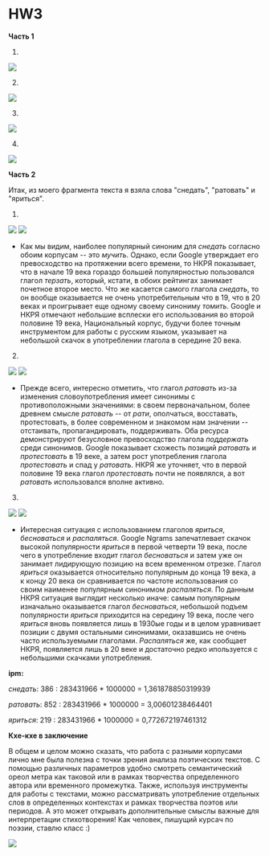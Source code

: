 # HW3

**Часть 1**

1)
![](Снимок1.PNG)

2)
![](Снимок.PNG)

3)
![](Снимок2.PNG)

4)
![](Снимок3.PNG)

**Часть 2**

Итак, из моего фрагмента текста я взяла слова "снедать", "ратовать" и "яриться".

1)

![](снедать_нкря.png)
![](снедать_google.png)
* Как мы видим, наиболее популярный синоним для *снедать* согласно обоим корпусам -- это *мучить*. Однако, если Google утверждает его превосходство на протяжении всего времени, то НКРЯ показывает, что в начале 19 века гораздо большей популярностью пользовался глагол *терзать*, который, кстати, в обоих рейтингах занимает почетное второе место. Что же касается самого глагола *снедать*, то он вообще оказывается не очень употребительным что в 19, что в 20 веках и проигрывает еще одному своему синониму *томить*. Google и НКРЯ отмечают небольшие всплески его использования во второй половине 19 века, Национальный корпус, будучи более точным инструментом для работы с русским языком, указывает на небольшой скачок в употреблении глагола в середине 20 века.

2)

![](ратовать_нкря.png)
![](ратовать_google.png)
* Прежде всего, интересно отметить, что глагол *ратовать* из-за изменения словоупотребления имеет синонимы с противоположными значениями: в своем первоначальном, более древнем смысле *ратовать* -- от *рати*, ополчаться, восставать, протестовать, в более современном и знакомом нам значении -- отстаивать, пропагандировать, поддерживать. Оба ресурса демонстрируют безусловное превосходство глагола *поддержать* среди синонимов. Google показывает схожесть позиций *ратовать* и *протестовать* в 19 веке, а затем рост употребления глагола *протестовать* и спад у *ратовать*. НКРЯ же уточняет, что в первой половине 19 века глагол *протестовать* почти не появлялся, а вот *ратовать* использовался вполне активно.

3)

![](яриться_нкря.png)
![](яриться_google.png)
* Интересная ситуация с использованием глаголов *яриться*, *бесноваться* и *распаляться*. Google Ngrams запечатлевает скачок высокой популярности *яриться* в первой четверти 19 века, после чего в употребление входит глагол *бесноваться* и затем уже он занимает лидирующую позицию на всем временном отрезке. Глагол *яриться* оказывается относительно популярным до конца 19 века, а к концу 20 века он сравнивается по частоте использования со своим наименее популярным синонимом *распаляться*. По данным НКРЯ ситуация выглядит несколько иначе: самым популярным изначально оказывается глагол *бесноваться*, небольшой подъем популярности *яриться* приходится на середину 19 века, после чего *яриться* вновь появляется лишь в 1930ые годы и в целом уравнивает позиции с двумя остальными синонимами, оказавшись не очень часто используемыми глаголами. *Распаляться* же, как сообщает НКРЯ, появляется лишь в 20 веке и достаточно редко ипользуется с небольшими скачками употребления.

**ipm:**

*снедать*: 386 : 283431966 * 1000000 = 1,361878850319939

*ратовать*: 852 : 283431966 * 1000000 = 3,00601238464401

*яриться*: 219 : 283431966 * 1000000 = 0,772672197461312

**Кхе-кхе в заключение**

В общем и целом можно сказать, что работа с разными корпусами лично мне была полезна с точки зрения анализа поэтических текстов. С помощью различных параметров удобно смотреть семантический ореол метра как таковой или в рамках творчества определенного автора или временного промежутка. Также, используя инструменты для работы с текстами, можно рассматривать употребление отдельных слов в определенных контекстах и рамках творчества поэтов или периодов. А это может открывать дополнительные смыслы важные для интерпретации стихотворения! Как человек, пишущий курсач по поэзии, ставлю класс :)

![](класс.jpg)

